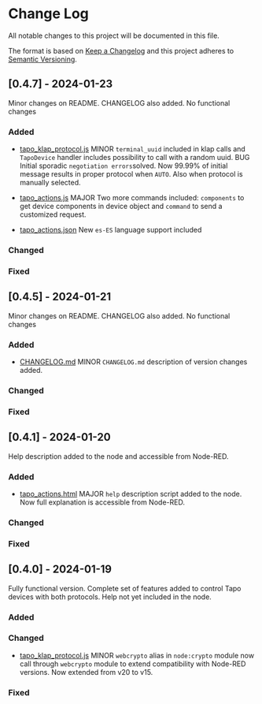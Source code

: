 
# Change Log
All notable changes to this project will be documented in this file.
 
The format is based on [Keep a Changelog](http://keepachangelog.com/)
and this project adheres to [Semantic Versioning](http://semver.org/).
 
 
## [0.4.7] - 2024-01-23
  
Minor changes on README. CHANGELOG also added. No functional changes
 
### Added

- [tapo_klap_protocol.js](https://github.com/mbserran/node-red-contrib-tapo-new-api/blob/master/src/nodes/tapo_klap_protocol.ts)
  MINOR `terminal_uuid` included in klap calls and `TapoDevice` handler includes possibility to call with a random uuid.
  BUG   Initial sporadic `negotiation errors`solved. Now 99.99% of initial message results in proper protocol when `AUTO`. Also when protocol is manually selected.

- [tapo_actions.js](https://github.com/mbserran/node-red-contrib-tapo-new-api/blob/master/src/nodes/tapo_actions.ts) 
  MAJOR Two more commands included: `components` to get device components in device object and `command` to send a customized request.

- [tapo_actions.json](https://github.com/mbserran/node-red-contrib-tapo-new-api/blob/master/src/nodes/locales/es-ES/tapo_actions.json)
  New `es-ES` language support included

### Changed
 
### Fixed

## [0.4.5] - 2024-01-21
  
Minor changes on README. CHANGELOG also added. No functional changes
 
### Added

- [CHANGELOG.md](https://github.com/mbserran/node-red-contrib-tapo-new-api/blob/master/CHANGELOG.md)
  MINOR `CHANGELOG.md` description of version changes added.

### Changed
 
### Fixed

## [0.4.1] - 2024-01-20
  
Help description added to the node and accessible from Node-RED.
 
### Added

- [tapo_actions.html](https://github.com/mbserran/node-red-contrib-tapo-new-api/blob/master/src/nodes/tapo_actions.html)
  MAJOR `help` description script added to the node. Now full explanation is accessible from Node-RED.

### Changed
 
### Fixed
 
 
## [0.4.0] - 2024-01-19
 
Fully functional version. Complete set of features added to control Tapo devices with both protocols.
Help not yet included in the node.

### Added
   
### Changed

- [tapo_klap_protocol.js](https://github.com/mbserran/node-red-contrib-tapo-new-api/blob/master/src/nodes/tapo_klap_protocol.ts)
  MINOR `webcrypto` alias in `node:crypto` module now call through `webcrypto` module to extend compatibility with Node-RED versions. Now extended from v20 to v15.
 
### Fixed
 